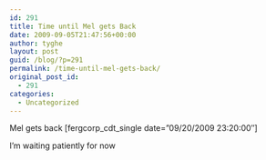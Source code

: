 ```yaml
---
id: 291
title: Time until Mel gets Back
date: 2009-09-05T21:47:56+00:00
author: tyghe
layout: post
guid: /blog/?p=291
permalink: /time-until-mel-gets-back/
original_post_id:
  - 291
categories:
  - Uncategorized
---
```

Mel gets back [fergcorp\_cdt\_single date=&#8221;09/20/2009 23:20:00&#8243;]

I&#8217;m waiting patiently for now
